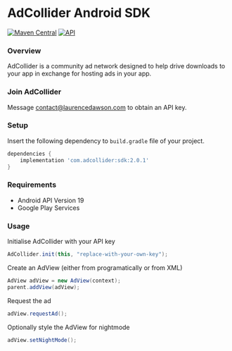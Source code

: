 
# AdCollider Android SDK
[![Maven Central](https://img.shields.io/maven-central/v/com.adcollider/sdk.svg?label=Maven%20Central)](https://search.maven.org/search?q=g:%22com.adcollider%22%20AND%20a:%22sdk%22)
[![API](https://img.shields.io/badge/API-21%2B-brightgreen.svg?style=flat)](https://android-arsenal.com/api?level=21)

### Overview
AdCollider is a community ad network designed to help drive downloads to your app in exchange for hosting ads in your app.

### Join AdCollider
Message contact@laurencedawson.com to obtain an API key.

### Setup 

Insert the following dependency to `build.gradle` file of your project.
```groovy
dependencies {
    implementation 'com.adcollider:sdk:2.0.1'
}
```

### Requirements
- Android API Version 19
- Google Play Services

### Usage

Initialise AdCollider with your API key
```java
AdCollider.init(this, "replace-with-your-own-key");
```
Create an AdView (either from programatically or from XML)
```java
AdView adView = new AdView(context);  
parent.addView(adView);  
```
Request the ad
```java
adView.requestAd();
```
Optionally style the AdView for nightmode
```java
adView.setNightMode();
```


